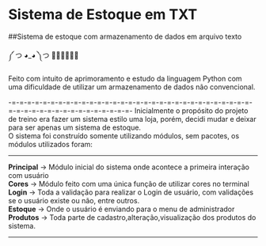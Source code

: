 # Sistema de Estoque em TXT
 ##Sistema de estoque com armazenamento de dados em arquivo texto

༼ つ ◕_◕ ༽つ 🐍🐍🐍🐍🐍🐍


Feito com intuito de aprimoramento e estudo da linguagem Python com uma dificuldade de utilizar um armazenamento de dados não convencional.
                                                                                               
-=-=-=-=-=-=-=-=-=-=-=-=-=-=-=-=-=-=-=-=-=-=-=-=-=-=-=-=-=-=-=-=-=-=-=-=-=-=-=-=-=-=-=-=-=-=-=-
Inicialmente o propósito do projeto de treino era fazer um sistema estilo uma loja, porém, decidi mudar e deixar para ser apenas um sistema de estoque.<br/>
O sistema foi construído somente utilizando módulos, sem pacotes, os módulos utilizados foram:
_______________________________________________________________________________________________________________________
**Principal** → Módulo inicial do sistema onde acontece a primeira interação com usuário<br/>
**Cores** → Módulo feito com uma única função de utilizar cores no terminal<br/>
**Login** → Toda a validação para realizar o Login de usuário, com validações se o usuário existe ou não, entre outros.<br/>
**Estoque** → Onde o usuário é enviando para o menu de administrador<br/>
**Produtos** → Toda parte de cadastro,alteração,visualização dos produtos do sistema.
_______________________________________________________________________________________________________________________

